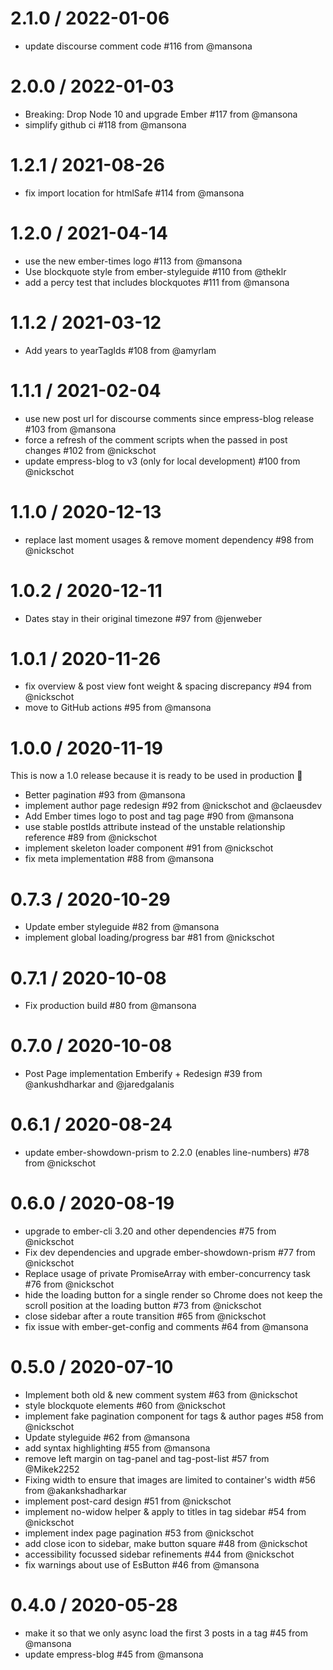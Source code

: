 2.1.0 / 2022-01-06
==================

  * update discourse comment code #116 from @mansona

2.0.0 / 2022-01-03
==================

  * Breaking: Drop Node 10 and upgrade Ember #117 from @mansona
  * simplify github ci #118 from @mansona

1.2.1 / 2021-08-26
==================

  * fix import location for htmlSafe #114 from @mansona

1.2.0 / 2021-04-14
==================

  * use the new ember-times logo #113 from @mansona
  * Use blockquote style from ember-styleguide #110 from @theklr
  * add a percy test that includes blockquotes #111 from @mansona

1.1.2 / 2021-03-12
==================

  * Add years to yearTagIds #108 from @amyrlam

1.1.1 / 2021-02-04
==================

  * use new post url for discourse comments since empress-blog release #103 from @mansona
  * force a refresh of the comment scripts when the passed in post changes #102 from @nickschot
  * update empress-blog to v3 (only for local development) #100 from @nickschot

1.1.0 / 2020-12-13
==================

  * replace last moment usages & remove moment dependency #98 from @nickschot

1.0.2 / 2020-12-11
==================

  * Dates stay in their original timezone #97 from @jenweber

1.0.1 / 2020-11-26
==================

  * fix overview & post view font weight & spacing discrepancy #94 from @nickschot
  * move to GitHub actions #95 from @mansona

1.0.0 / 2020-11-19
==================

This is now a 1.0 release because it is ready to be used in production 🎉

  * Better pagination #93 from @mansona
  * implement author page redesign #92 from @nickschot and @claeusdev
  * Add Ember times logo to post and tag page #90 from @mansona
  * use stable postIds attribute instead of the unstable relationship reference #89 from @nickschot
  * implement skeleton loader component #91 from @nickschot
  * fix meta implementation #88 from @mansona

0.7.3 / 2020-10-29
==================

  * Update ember styleguide #82 from @mansona
  * implement global loading/progress bar #81 from @nickschot

0.7.1 / 2020-10-08
==================

  * Fix production build #80 from @mansona

0.7.0 / 2020-10-08
==================

  * Post Page implementation Emberify + Redesign #39 from @ankushdharkar and @jaredgalanis

0.6.1 / 2020-08-24
==================

  * update ember-showdown-prism to 2.2.0 (enables line-numbers) #78 from @nickschot

0.6.0 / 2020-08-19
==================

  * upgrade to ember-cli 3.20 and other dependencies #75 from @nickschot
  * Fix dev dependencies and upgrade ember-showdown-prism #77 from @nickschot
  * Replace usage of private PromiseArray with ember-concurrency task #76 from @nickschot
  * hide the loading button for a single render so Chrome does not keep the scroll position at the loading button #73 from @nickschot
  * close sidebar after a route transition #65 from @nickschot
  * fix issue with ember-get-config and comments #64 from @mansona

0.5.0 / 2020-07-10
==================

  * Implement both old & new comment system #63 from @nickschot
  * style blockquote elements #60 from @nickschot
  * implement fake pagination component for tags & author pages #58 from @nickschot
  * Update styleguide #62 from @mansona
  * add syntax highlighting  #55 from @mansona
  * remove left margin on tag-panel and tag-post-list #57 from @Mikek2252
  * Fixing width to ensure that images are limited to container's width #56 from @akankshadharkar
  * implement post-card design #51 from @nickschot
  * implement no-widow helper & apply to titles in tag sidebar #54 from @nickschot
  * implement index page pagination #53 from @nickschot
  * add close icon to sidebar, make button square #48 from @nickschot
  * accessibility focussed sidebar refinements  #44 from @nickschot
  * fix warnings about use of EsButton #46 from @mansona

0.4.0 / 2020-05-28
==================

  * make it so that we only async load the first 3 posts in a tag #45 from @mansona
  * update empress-blog #45 from @mansona
